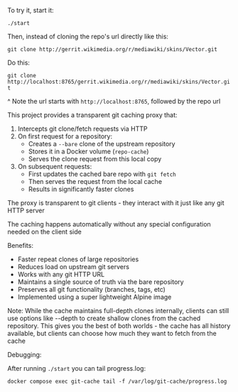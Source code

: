 To try it, start it:

`./start`

Then, instead of cloning the repo's url directly like this:

`git clone http://gerrit.wikimedia.org/r/mediawiki/skins/Vector.git`

Do this:

`git clone http://localhost:8765/gerrit.wikimedia.org/r/mediawiki/skins/Vector.git`

^ Note the url starts with `http://localhost:8765`, followed by the repo url

This project provides a transparent git caching proxy that:

1. Intercepts git clone/fetch requests via HTTP
2. On first request for a repository:
   - Creates a `--bare` clone of the upstream repository
   - Stores it in a Docker volume (`repo-cache`)
   - Serves the clone request from this local copy
3. On subsequent requests:
   - First updates the cached bare repo with `git fetch`
   - Then serves the request from the local cache
   - Results in significantly faster clones

The proxy is transparent to git clients - they interact with it just like any git HTTP server

The caching happens automatically without any special configuration needed on the client side

Benefits:
- Faster repeat clones of large repositories
- Reduces load on upstream git servers
- Works with any git HTTP URL
- Maintains a single source of truth via the bare repository
- Preserves all git functionality (branches, tags, etc)
- Implemented using a super lightweight Alpine image

Note: While the cache maintains full-depth clones internally, clients can still use options like --depth to create shallow clones from the cached repository. This gives you the best of both worlds - the cache has all history available, but clients can choose how much they want to fetch from the cache

Debugging:

After running `./start` you can tail progress.log:

`docker compose exec git-cache tail -f /var/log/git-cache/progress.log`